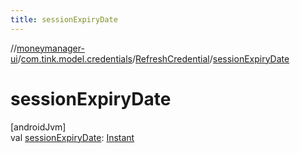 ```yaml
---
title: sessionExpiryDate
---
```

//[moneymanager-ui](../../../index.html)/[com.tink.model.credentials](../index.html)/[RefreshCredential](index.html)/[sessionExpiryDate](session-expiry-date.html)



# sessionExpiryDate



[androidJvm]\
val [sessionExpiryDate](session-expiry-date.html): [Instant](https://developer.android.com/reference/kotlin/java/time/Instant.html)





